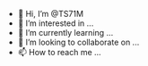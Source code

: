 - 👋 Hi, I’m @TS71M
- 👀 I’m interested in ...
- 🌱 I’m currently learning ...
- 💞️ I’m looking to collaborate on ...
- 📫 How to reach me ...

<!---
TS71M/TS71M is a ✨ special ✨ repository because its `README.md` (this file) appears on your GitHub profile.
You can click the Preview link to take a look at your changes.
--->

